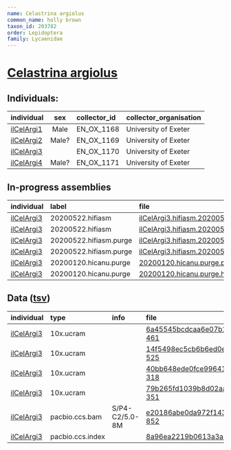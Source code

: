 ```yaml
---
name: Celastrina argiolus
common_name: holly brown
taxon_id: 203782
order: Lepidoptera
family: Lycaenidae
---
```


# [Celastrina argiolus](https://www.ebi.ac.uk/ena/data/taxonomy/v1/taxon/tax-id/203782)

## Individuals:

| individual | sex | collector_id | collector_organisation |
| :--------- | :-: | :----------- | :--------------------- |
| [ilCelArgi1](ilCelArgi1.md) | Male | EN_OX_1168 | University of Exeter |
| [ilCelArgi2](ilCelArgi2.md) | Male? | EN_OX_1169 | University of Exeter |
| [ilCelArgi3](ilCelArgi3.md) |  | EN_OX_1170 | University of Exeter |
| [ilCelArgi4](ilCelArgi4.md) | Male? | EN_OX_1171 | University of Exeter |

## In-progress assemblies

| individual | label | file |
| :--------- | :---- | :--- |
| [ilCelArgi3](ilCelArgi3.md) | 20200522.hifiasm | [ilCelArgi3.hifiasm.20200522.p_ctg.fasta.gz](https://darwin.cog.sanger.ac.uk/insects/Celastrina_argiolus/ilCelArgi3/assemblies/working/20200522.hifiasm/ilCelArgi3.hifiasm.20200522.p_ctg.fasta.gz) |
| [ilCelArgi3](ilCelArgi3.md) | 20200522.hifiasm | [ilCelArgi3.hifiasm.20200522.a_ctg.fasta.gz](https://darwin.cog.sanger.ac.uk/insects/Celastrina_argiolus/ilCelArgi3/assemblies/working/20200522.hifiasm/ilCelArgi3.hifiasm.20200522.a_ctg.fasta.gz) |
| [ilCelArgi3](ilCelArgi3.md) | 20200522.hifiasm.purge | [ilCelArgi3.hifiasm.20200522.purged.htigs.fasta.gz](https://darwin.cog.sanger.ac.uk/insects/Celastrina_argiolus/ilCelArgi3/assemblies/working/20200522.hifiasm.purge/ilCelArgi3.hifiasm.20200522.purged.htigs.fasta.gz) |
| [ilCelArgi3](ilCelArgi3.md) | 20200522.hifiasm.purge | [ilCelArgi3.hifiasm.20200522.purged.fasta.gz](https://darwin.cog.sanger.ac.uk/insects/Celastrina_argiolus/ilCelArgi3/assemblies/working/20200522.hifiasm.purge/ilCelArgi3.hifiasm.20200522.purged.fasta.gz) |
| [ilCelArgi3](ilCelArgi3.md) | 20200120.hicanu.purge | [20200120.hicanu.purge.prim.fasta.gz](https://darwin.cog.sanger.ac.uk/insects/Celastrina_argiolus/ilCelArgi3/assemblies/working/20200120.hicanu.purge/20200120.hicanu.purge.prim.fasta.gz) |
| [ilCelArgi3](ilCelArgi3.md) | 20200120.hicanu.purge | [20200120.hicanu.purge.htig.fasta.gz](https://darwin.cog.sanger.ac.uk/insects/Celastrina_argiolus/ilCelArgi3/assemblies/working/20200120.hicanu.purge/20200120.hicanu.purge.htig.fasta.gz) |

## Data ([tsv](Celastrina_argiolus_data.tsv))

| individual | type | info | file |
| :--------- | :--- | :--- | :--- |
| [ilCelArgi3](ilCelArgi3.md) | 10x.ucram |  | [6a45545bcdcaa6e07b1a1bc635d80503-461](https://darwin.cog.sanger.ac.uk/insects/Celastrina_argiolus/ilCelArgi3/genomic_data/10x/32955_7%235.cram) |
| [ilCelArgi3](ilCelArgi3.md) | 10x.ucram |  | [14f5498ec5cb6b6ed0e7cacf18e9b231-525](https://darwin.cog.sanger.ac.uk/insects/Celastrina_argiolus/ilCelArgi3/genomic_data/10x/32955_7%236.cram) |
| [ilCelArgi3](ilCelArgi3.md) | 10x.ucram |  | [40bb648ede0fce99641ae2fa7a82a489-318](https://darwin.cog.sanger.ac.uk/insects/Celastrina_argiolus/ilCelArgi3/genomic_data/10x/32955_7%237.cram) |
| [ilCelArgi3](ilCelArgi3.md) | 10x.ucram |  | [79b265fd1039b8d02aaabd9db85235e0-351](https://darwin.cog.sanger.ac.uk/insects/Celastrina_argiolus/ilCelArgi3/genomic_data/10x/32955_7%238.cram) |
| [ilCelArgi3](ilCelArgi3.md) | pacbio.ccs.bam | S/P4-C2/5.0-8M | [e20186abe0da972f1439b4c8ddfa8d17-852](https://darwin.cog.sanger.ac.uk/insects/Celastrina_argiolus/ilCelArgi3/genomic_data/pacbio/m64016_191219_155954.ccs.bam) |
| [ilCelArgi3](ilCelArgi3.md) | pacbio.ccs.index |  | [8a96ea2219b0613a3a7f680d1d974f9d](https://darwin.cog.sanger.ac.uk/insects/Celastrina_argiolus/ilCelArgi3/genomic_data/pacbio/m64016_191219_155954.ccs.bam.pbi) |
